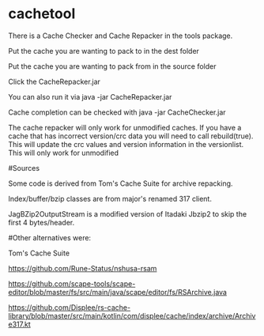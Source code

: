 # cachetool


There is a Cache Checker and Cache Repacker in the tools package.


Put the cache you are wanting to pack to in the dest folder

Put the cache you are wanting to pack from in the source folder


Click the CacheRepacker.jar

You can also run it via java -jar CacheRepacker.jar

Cache completion can be checked with java -jar CacheChecker.jar


The cache repacker will only work for unmodified caches. If you have a cache that has incorrect version/crc data you will need to call rebuild(true). This will update the crc values and version information in the versionlist.
This will only work for unmodified 

#Sources

Some code is derived from Tom's Cache Suite for archive repacking.

Index/buffer/bzip classes are from major's renamed 317 client.

JagBZip2OutputStream is a modified version of Itadaki Jbzip2 to skip the first 4 bytes/header.


#Other alternatives were:

Tom's Cache Suite

https://github.com/Rune-Status/nshusa-rsam

https://github.com/scape-tools/scape-editor/blob/master/fs/src/main/java/scape/editor/fs/RSArchive.java

https://github.com/Displee/rs-cache-library/blob/master/src/main/kotlin/com/displee/cache/index/archive/Archive317.kt
